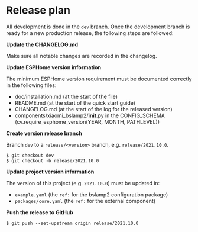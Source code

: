# Release plan

All development is done in the `dev` branch. Once the development branch is
ready for a new production release, the following steps are followed:

**Update the CHANGELOG.md**

Make sure all notable changes are recorded in the changelog.

**Update ESPHome version information**

The minimum ESPHome version requirement must be documented correctly in the following files:

  * doc/installation.md (at the start of the file)
  * README.md (at the start of the quick start guide)
  * CHANGELOG.md (at the start of the log for the released version)
  * components/xiaomi_bslamp2/__init__.py in the CONFIG_SCHEMA
    (cv.require_esphome_version(YEAR, MONTH, PATHLEVEL))

**Create version release branch**

Branch `dev` to a `release/<version>` branch, e.g. `release/2021.10.0`.
```
$ git checkout dev
$ git checkout -b release/2021.10.0
```

**Update project version information**

The version of this project (e.g. `2021.10.0`) must be updated in:

  * `example.yaml` (the `ref:` for the bslamp2 configuration package)
  * `packages/core.yaml` (the `ref:` for the external component)

**Push the release to GitHub**

```
$ git push --set-upstream origin release/2021.10.0
```
